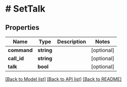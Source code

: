 # # SetTalk

## Properties

Name | Type | Description | Notes
------------ | ------------- | ------------- | -------------
**command** | **string** |  | [optional] 
**call_id** | **string** |  | [optional] 
**talk** | **bool** |  | [optional] 

[[Back to Model list]](../../README.md#documentation-for-models) [[Back to API list]](../../README.md#documentation-for-api-endpoints) [[Back to README]](../../README.md)


